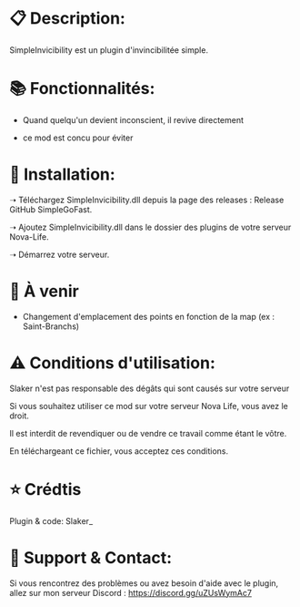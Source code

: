 # 📋 Description:
SimpleInvicibility est un plugin d'invincibilitée simple.

# 📚 Fonctionnalités:
- Quand quelqu'un devient inconscient, il revive directement

- ce mod est concu pour éviter

# 📁 Installation:
➝ Téléchargez SimpleInvicibility.dll depuis la page des releases : Release GitHub SimpleGoFast.

➝ Ajoutez SimpleInvicibility.dll dans le dossier des plugins de votre serveur Nova-Life.

➝ Démarrez votre serveur.

# 🚧 À venir
- Changement d'emplacement des points en fonction de la map (ex : Saint-Branchs)

# ⚠ Conditions d'utilisation:
Slaker n'est pas responsable des dégâts qui sont causés sur votre serveur

Si vous souhaitez utiliser ce mod sur votre serveur Nova Life, vous avez le droit.

Il est interdit de revendiquer ou de vendre ce travail comme étant le vôtre.

En téléchargeant ce fichier, vous acceptez ces conditions.

# ⭐ Crédtis
Plugin & code: Slaker_

# 🔌 Support & Contact:
Si vous rencontrez des problèmes ou avez besoin d'aide avec le plugin, allez sur mon serveur Discord : https://discord.gg/uZUsWymAc7
